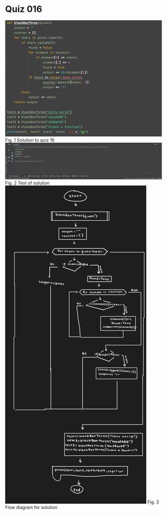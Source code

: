 # Quiz 016

![](quiz016.png)
Fig. 1 Solution to quiz 16
![](quiz016test.png)
Fig. 2 Test of solution
![](quiz016flowdiagram.png)
Fig. 3 Flow diagram for solution
